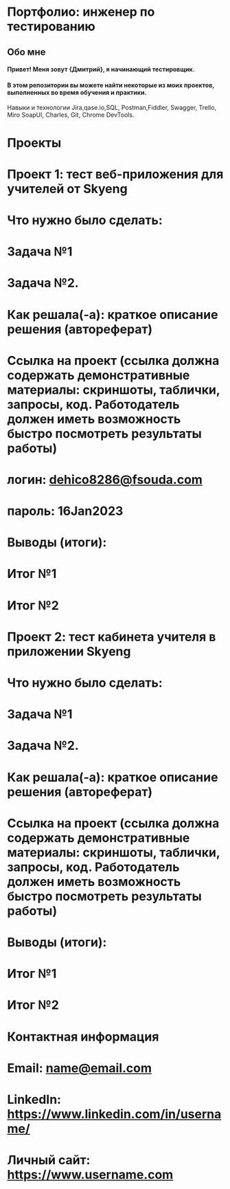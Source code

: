 # Портфолио: инженер по тестированию
## Обо мне
#### Привет! Меня зовут {Дмитрий}, я начинающий тестировщик.
#### В этом репозитории вы можете найти некоторые из моих проектов, выполненных во время обучения и практики.
Навыки и технологии
Jira,qase.io,SQL, Postman,Fiddler, Swagger, Trello, Miro
SoapUI, Charles, Git, Chrome DevTools.

# Проекты
# Проект 1: тест веб-приложения для учителей от Skyeng

# Что нужно было сделать:

# Задача №1
# Задача №2.
# Как решала(-а): краткое описание решения (автореферат)

# Ссылка на проект (ссылка должна содержать демонстративные материалы: скриншоты, таблички, запросы, код. Работодатель должен иметь возможность быстро посмотреть результаты работы)

# логин: dehico8286@fsouda.com

# пароль: 16Jan2023

# Выводы (итоги):

# Итог №1
# Итог №2

# Проект 2: тест кабинета учителя в приложении Skyeng

# Что нужно было сделать:

# Задача №1
# Задача №2.
# Как решала(-а): краткое описание решения (автореферат)

# Ссылка на проект (ссылка должна содержать демонстративные материалы: скриншоты, таблички, запросы, код. Работодатель должен иметь возможность быстро посмотреть результаты работы)

# Выводы (итоги):

# Итог №1
# Итог №2
# Контактная информация
# Email: name@email.com
# LinkedIn: https://www.linkedin.com/in/username/
# Личный сайт: https://www.username.com
